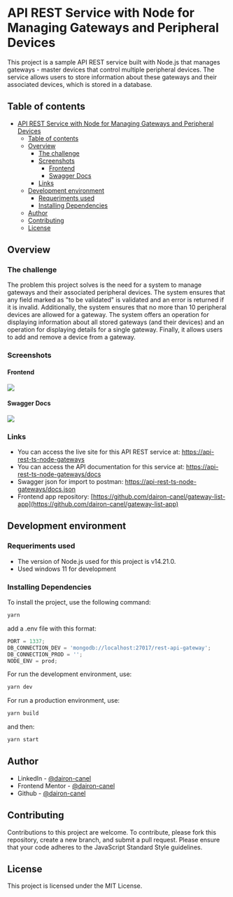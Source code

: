 # API REST Service with Node for Managing Gateways and Peripheral Devices

This project is a sample API REST service built with Node.js that manages gateways - master devices that control multiple peripheral devices. The service allows users to store information about these gateways and their associated devices, which is stored in a database.

## Table of contents

- [API REST Service with Node for Managing Gateways and Peripheral Devices](#api-rest-service-with-node-for-managing-gateways-and-peripheral-devices)
  - [Table of contents](#table-of-contents)
  - [Overview](#overview)
    - [The challenge](#the-challenge)
    - [Screenshots](#screenshots)
      - [Frontend](#frontend)
      - [Swagger Docs](#swagger-docs)
    - [Links](#links)
  - [Development environment](#development-environment)
    - [Requeriments used](#requeriments-used)
    - [Installing Dependencies](#installing-dependencies)
  - [Author](#author)
  - [Contributing](#contributing)
  - [License](#license)

## Overview

### The challenge

The problem this project solves is the need for a system to manage gateways and their associated peripheral devices. The system ensures that any field marked as "to be validated" is validated and an error is returned if it is invalid. Additionally, the system ensures that no more than 10 peripheral devices are allowed for a gateway. The system offers an operation for displaying information about all stored gateways (and their devices) and an operation for displaying details for a single gateway. Finally, it allows users to add and remove a device from a gateway.

### Screenshots

#### Frontend

![](./screenshot.jpg)

#### Swagger Docs

![](./screenshot.jpg)

### Links

- You can access the live site for this API REST service at: [https://api-rest-ts-node-gateways](https://api-rest-ts-node-gateways-master-production.up.railway.app/)
- You can access the API documentation for this service at: [https://api-rest-ts-node-gateways/docs](https://api-rest-ts-node-gateways-master-production.up.railway.app/docs)
- Swagger json for import to postman: [https://api-rest-ts-node-gateways/docs.json](https://api-rest-ts-node-gateways-master-production.up.railway.app/docs.json)
- Frontend app repository: [https://github.com/dairon-canel/gateway-list-app](https://github.com/dairon-canel/gateway-list-app)

## Development environment

### Requeriments used

- The version of Node.js used for this project is v14.21.0.
- Used windows 11 for development

### Installing Dependencies

To install the project, use the following command:

```bash
yarn
```

add a .env file with this format:

```javascript
PORT = 1337;
DB_CONNECTION_DEV = 'mongodb://localhost:27017/rest-api-gateway';
DB_CONNECTION_PROD = '';
NODE_ENV = prod;
```

For run the development environment, use:

```bash
yarn dev
```

For run a production environment, use:

```bash
yarn build
```

and then:

```bash
yarn start
```

## Author

- LinkedIn - [@dairon-canel](https://www.linkedin.com/in/dairon-canel)
- Frontend Mentor - [@dairon-canel](https://www.frontendmentor.io/profile/RyuzakCoder)
- Github - [@dairon-canel](https://github.com/dairon-canel)

## Contributing

Contributions to this project are welcome. To contribute, please fork this repository, create a new branch, and submit a pull request. Please ensure that your code adheres to the JavaScript Standard Style guidelines.

## License

This project is licensed under the MIT License.
